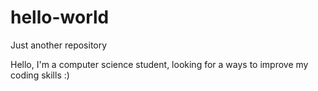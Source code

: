 # hello-world
Just another repository

Hello,
I'm a computer science student, looking for a ways to improve my coding skills :)
